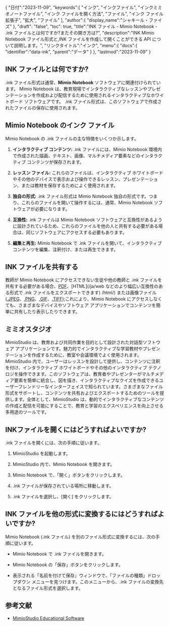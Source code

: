 {
"日付":"2023-11-09",
   "keywords":[
"インク",
"インクファイル",
"インクミミオノートファイル",
"インク ファイルを開く方法",
"ファイル",
"インク ファイル拡張子",
"拡大",
"ファイル"
],
   "author":{
"display_name":"シャキール・ファイズ"
},
"draft": "false",
"toc": true,
"title":"INK ファイル - Mimio Notebook - .ink ファイルとは何ですか?またその開き方は?",
   "description":"INK Mimio Notebook ファイル形式と,INK ファイルを作成して開くことができる API について説明します。",
"リンクタイトル":"インク",
   "menu":{
      "docs":{
         "identifier":"data-ink",
"parent":"データ"
}
},
"lastmod":"2023-11-09"
}

## INK ファイルとは何ですか?

.ink ファイル形式は通常、**Mimio Notebook** ソフトウェアに関連付けられています。 Mimio Notebook は、教育現場でインタラクティブなレッスンやプレゼンテーションを作成および配信するために使用されるインタラクティブなホワイトボード ソフトウェアです。 .ink ファイル形式は、このソフトウェアで作成されたファイルの保存に使用されます。

## Mimio Notebook のインク ファイル

Mimio Notebook の .ink ファイルの主な特徴をいくつか示します。

1. **インタラクティブ コンテンツ:** .ink ファイルには、Mimio Notebook 環境内で作成された描画、テキスト、画像、マルチメディア要素などのインタラクティブ コンテンツが保存されます。
    








2. **レッスン ファイル:** これらのファイルは、インタラクティブ ホワイトボードやその他のデバイスで表示および操作できるレッスン、プレゼンテーション、または教材を保存するためによく使用されます。
    








3. **独自の形式:** .ink ファイル形式は Mimio Notebook 独自の形式です。つまり、これらのファイルを開いて操作するには、通常、Mimio Notebook ソフトウェアが必要になります。
    








4. **互換性:** .ink ファイルは Mimio Notebook ソフトウェアと互換性があるように設計されているため、これらのファイルを他の人と共有する必要がある場合は、同じソフトウェアにアクセスする必要もあります。
    








5. **編集と再生:** Mimio Notebook で .ink ファイルを開いて、インタラクティブ コンテンツを編集、注釈付け、または再生できます。

## INK ファイルを共有する

教師が Mimio Notebook にアクセスできない生徒や他の教師と .ink ファイルを共有する必要がある場合、[PDF](/ja/pdf/)、[HTML](/ja/web などのより幅広い互換性のある形式で .ink ファイルをエクスポートできます) /html/) または画像ファイル ([.JPEG](/ja/image/jpeg/)、[.PNG](/ja/image/png/)、[.GIF](/ja/image/gif/)、[.TIFF](/ja/画像/tiff/));これにより、Mimio Notebook にアクセスしなくても、さまざまなデバイスやソフトウェア アプリケーションでコンテンツを簡単に共有したり表示したりできます。

## ミミオスタジオ

MimioStudio は、教育および共同作業を目的として設計された対話型ソフトウェア アプリケーションです。魅力的でインタラクティブな学習教材やプレゼンテーションを作成するために、教室や会議環境でよく使用されます。 MimioStudio 内で、ユーザーはレッスンを設計して提供し、コンテンツに注釈を付け、インタラクティブ ホワイトボードやその他のインタラクティブ テクノロジを操作できます。このソフトウェアは、教育者やプレゼンターがマルチメディア要素を簡単に統合し、図を描き、インタラクティブなクイズを作成できるユーザーフレンドリーなインターフェイスで知られています。さまざまなファイル形式をサポートし、コンテンツを共有およびエクスポートするためのツールを提供します。全体として、MimioStudio は、動的でインタラクティブなコンテンツの作成と配信を可能にすることで、教育と学習のエクスペリエンスを向上させる多用途のツールです。

## INKファイルを開くにはどうすればよいですか?

.ink ファイルを開くには、次の手順に従います。

1. MimioStudio を起動します。
    








2. MimioStudio 内で、Mimio Notebook を開きます。
    








3. Mimio Notebook で、「開く」ボタンをクリックします。
    








4. .ink ファイルが保存されている場所に移動します。
    








5. .ink ファイルを選択し、[開く] をクリックします。

## INK ファイルを他の形式に変換するにはどうすればよいですか?

Mimio Notebook (.ink ファイル) を別のファイル形式に変換するには、次の手順に従います。

- Mimio Notebook で .ink ファイルを開きます。

- Mimio Notebook の「保存」ボタンをクリックします。

- 表示される「名前を付けて保存」ウィンドウで、「ファイルの種類」ドロップダウン メニューを見つけます。このメニューから、.ink ファイルの変換先となるファイル形式を選択します。

## 参考文献
* [MimioStudio Educational Software](https://boxlight.com/products/apps-for-the-classroom/mimiostudio-educational-software)
